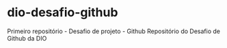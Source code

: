 # dio-desafio-github
Primeiro repositório - Desafio de projeto - Github
Repositório do Desafio de Github da DIO

